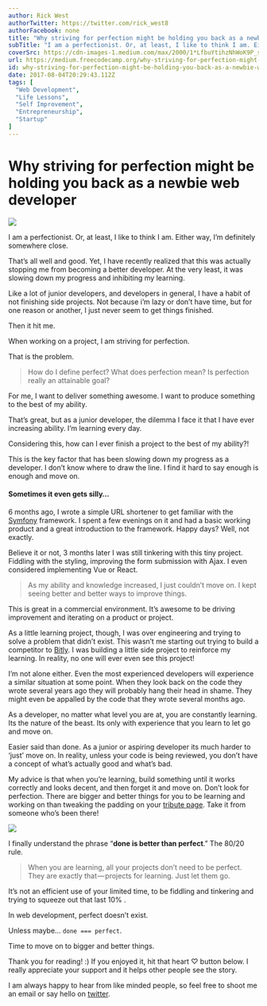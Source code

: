 ```yaml
---
author: Rick West
authorTwitter: https://twitter.com/rick_west8
authorFacebook: none
title: "Why striving for perfection might be holding you back as a newbie web developer"
subTitle: "I am a perfectionist. Or, at least, I like to think I am. Either way, I’m definitely somewhere close...."
coverSrc: https://cdn-images-1.medium.com/max/2000/1*LfbuYtihzNhWoK9P_s8MjQ.jpeg
url: https://medium.freecodecamp.org/why-striving-for-perfection-might-be-holding-you-back-as-a-newbie-web-developer-6e8ae257751f
id: why-striving-for-perfection-might-be-holding-you-back-as-a-newbie-web-developer-6e8ae257751f
date: 2017-08-04T20:29:43.112Z
tags: [
  "Web Development",
  "Life Lessons",
  "Self Improvement",
  "Entrepreneurship",
  "Startup"
]
---
```

# Why striving for perfection might be holding you back as a newbie web developer







![](https://cdn-images-1.medium.com/max/2000/1*LfbuYtihzNhWoK9P_s8MjQ.jpeg)







I am a perfectionist. Or, at least, I like to think I am. Either way, I’m definitely somewhere close.

That’s all well and good. Yet, I have recently realized that this was actually stopping me from becoming a better developer. At the very least, it was slowing down my progress and inhibiting my learning.

Like a lot of junior developers, and developers in general, I have a habit of not finishing side projects. Not because i’m lazy or don’t have time, but for one reason or another, I just never seem to get things finished.

Then it hit me.

When working on a project, I am striving for perfection.

That is the problem.

> How do I define perfect? What does perfection mean? Is perfection really an attainable goal?

For me, I want to deliver something awesome. I want to produce something to the best of my ability.

That’s great, but as a junior developer, the dilemma I face it that I have ever increasing ability. I’m learning every day.

Considering this, how can I ever finish a project to the best of my ability?!

This is the key factor that has been slowing down my progress as a developer. I don’t know where to draw the line. I find it hard to say enough is enough and move on.

#### Sometimes it even gets silly…

6 months ago, I wrote a simple URL shortener to get familiar with the [Symfony](https://symfony.com/what-is-symfony) framework. I spent a few evenings on it and had a basic working product and a great introduction to the framework. Happy days? Well, not exactly.

Believe it or not, 3 months later I was still tinkering with this tiny project. Fiddling with the styling, improving the form submission with Ajax. I even considered implementing Vue or React.

> As my ability and knowledge increased, I just couldn’t move on. I kept seeing better and better ways to improve things.

This is great in a commercial environment. It’s awesome to be driving improvement and iterating on a product or project.

As a little learning project, though, I was over engineering and trying to solve a problem that didn’t exist. This wasn’t me starting out trying to build a competitor to [Bitly](https://bitly.com/). I was building a little side project to reinforce my learning. In reality, no one will ever even see this project!

I’m not alone either. Even the most experienced developers will experience a similar situation at some point. When they look back on the code they wrote several years ago they will probably hang their head in shame. They might even be appalled by the code that they wrote several months ago.

As a developer, no matter what level you are at, you are constantly learning. Its the nature of the beast. Its only with experience that you learn to let go and move on.

Easier said than done. As a junior or aspiring developer its much harder to ‘just’ move on. In reality, unless your code is being reviewed, you don’t have a concept of what’s actually good and what’s bad.

My advice is that when you’re learning, build something until it works correctly and looks decent, and then forget it and move on. Don’t look for perfection. There are bigger and better things for you to be learning and working on than tweaking the padding on your [tribute page](https://www.freecodecamp.org/challenges/build-a-tribute-page). Take it from someone who’s been there!



![](https://cdn-images-1.medium.com/max/1600/1*rZ3nACPIyeP3AptkIbAJIQ.jpeg)



I finally understand the phrase “**done is better than perfect**.” The 80/20 rule.

> When you are learning, all your projects don’t need to be perfect. They are exactly that — projects for learning. Just let them go.

It’s not an efficient use of your limited time, to be fiddling and tinkering and trying to squeeze out that last 10% .

In web development, perfect doesn’t exist.

Unless maybe… `done === perfect`.

Time to move on to bigger and better things.

Thank you for reading! :) If you enjoyed it, hit that heart ♡ button below. I really appreciate your support and it helps other people see the story.

I am always happy to hear from like minded people, so feel free to shoot me an email or say hello on [twitter](http://twitter.com/rick_west8).








